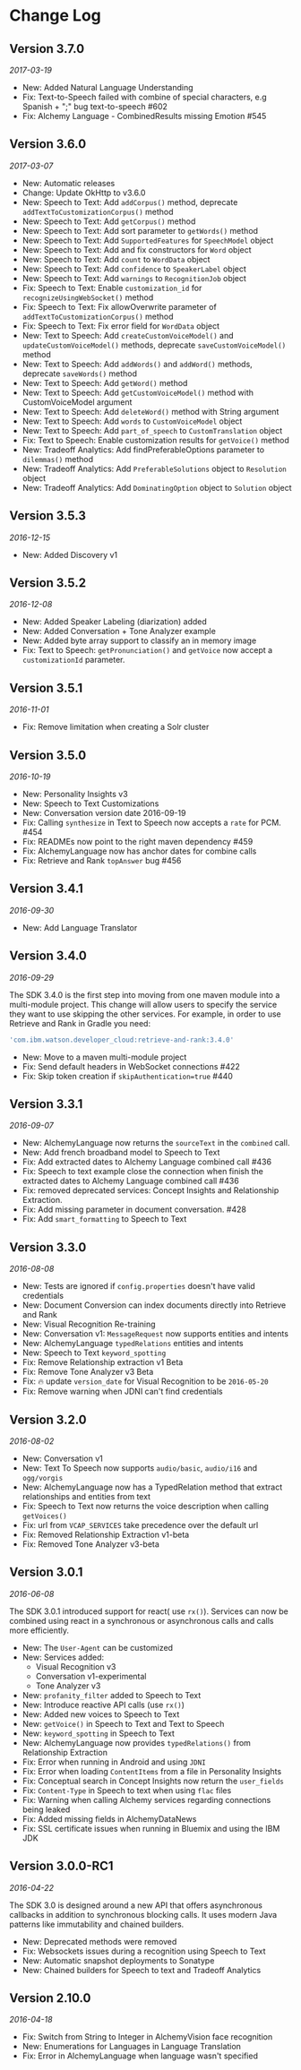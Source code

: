 Change Log
==========

## Version 3.7.0

_2017-03-19_

 * New: Added Natural Language Understanding
 * Fix: Text-to-Speech failed with combine of special characters, e.g Spanish + ";" bug text-to-speech #602
 * Fix: Alchemy Language - CombinedResults missing Emotion #545


## Version 3.6.0

_2017-03-07_

 * New: Automatic releases
 * Change: Update OkHttp to v3.6.0
 * New: Speech to Text: Add `addCorpus()` method, deprecate `addTextToCustomizationCorpus()` method
 * New: Speech to Text: Add `getCorpus()` method
 * New: Speech to Text: Add sort parameter to `getWords()` method
 * New: Speech to Text: Add `SupportedFeatures` for `SpeechModel` object
 * New: Speech to Text: Add and fix constructors for `Word` object
 * New: Speech to Text: Add `count` to `WordData` object
 * New: Speech to Text: Add `confidence` to `SpeakerLabel` object
 * New: Speech to Text: Add `warnings` to `RecognitionJob` object
 * Fix: Speech to Text: Enable `customization_id` for `recognizeUsingWebSocket()` method
 * Fix: Speech to Text: Fix allowOverwrite parameter of `addTextToCustomizationCorpus()` method
 * Fix: Speech to Text: Fix error field for `WordData` object
 * New: Text to Speech: Add `createCustomVoiceModel()` and `updateCustomVoiceModel()` methods, deprecate `saveCustomVoiceModel()` method
 * New: Text to Speech: Add `addWords()` and `addWord()` methods, deprecate `saveWords()` method
 * New: Text to Speech: Add `getWord()` method
 * New: Text to Speech: Add `getCustomVoiceModel()` method with CustomVoiceModel argument
 * New: Text to Speech: Add `deleteWord()` method with String argument
 * New: Text to Speech: Add `words` to `CustomVoiceModel` object
 * New: Text to Speech: Add `part_of_speech` to `CustomTranslation` object
 * Fix: Text to Speech: Enable customization results for `getVoice()` method
 * New: Tradeoff Analytics: Add findPreferableOptions parameter to `dilemmas()` method
 * New: Tradeoff Analytics: Add `PreferableSolutions` object to `Resolution` object
 * New: Tradeoff Analytics: Add `DominatingOption` object to `Solution` object

## Version 3.5.3

_2016-12-15_

 * New: Added Discovery v1

## Version 3.5.2

_2016-12-08_

 * New: Added Speaker Labeling (diarization) added
 * New: Added Conversation + Tone Analyzer example
 * New: Added byte array support to classify an in memory image
 * Fix: Text to Speech: `getPronunciation()` and `getVoice` now accept a `customizationId` parameter.

## Version 3.5.1

_2016-11-01_

 * Fix: Remove limitation when creating a Solr cluster

## Version 3.5.0

_2016-10-19_

 * New: Personality Insights v3
 * New: Speech to Text Customizations
 * New: Conversation version date 2016-09-19
 * Fix: Calling `synthesize` in Text to Speech now accepts a `rate`  for PCM. #454
 * Fix: READMEs now point to the right maven dependency #459
 * Fix: AlchemyLanguage now has anchor dates for combine calls
 * Fix: Retrieve and Rank `topAnswer` bug #456

## Version 3.4.1

_2016-09-30_

 * New: Add Language Translator

## Version 3.4.0

_2016-09-29_

 The SDK 3.4.0 is the first step into moving from one maven module into a multi-module project.
 This change will allow users to specify the service they want to use skipping the other services.
 For example, in order to use Retrieve and Rank in Gradle you need:

 ```gradle
 'com.ibm.watson.developer_cloud:retrieve-and-rank:3.4.0'
 ```

 * New: Move to a maven multi-module project
 * Fix: Send default headers in WebSocket connections #422
 * Fix: Skip token creation if `skipAuthentication=true` #440

## Version 3.3.1

_2016-09-07_

 * New: AlchemyLanguage now returns the `sourceText` in the `combined` call.
 * New: Add french broadband model to Speech to Text
 * Fix: Add extracted dates to Alchemy Language combined call #436
 * Fix: Speech to text example close the connection when finish the extracted dates to Alchemy Language combined call #436
 * Fix: removed deprecated services: Concept Insights and Relationship Extraction.
 * Fix: Add missing parameter in document conversation. #428
 * Fix: Add `smart_formatting` to Speech to Text

## Version 3.3.0

_2016-08-08_

 * New: Tests are ignored if `config.properties` doesn't have valid credentials
 * New: Document Conversion can index documents directly into Retrieve and Rank
 * New: Visual Recognition Re-training
 * New: Conversation v1: `MessageRequest` now supports entities and intents
 * New: AlchemyLanguage `typedRelations` entities and intents
 * New: Speech to Text `keyword_spotting`
 * Fix: Remove Relationship extraction v1 Beta
 * Fix: Remove Tone Analyzer v3 Beta
 * Fix: :fire: update `version_date` for Visual Recognition to be `2016-05-20`
 * Fix: Remove warning when JDNI can't find credentials

## Version 3.2.0

_2016-08-02_

 * New: Conversation v1
 * New: Text To Speech now supports `audio/basic`, `audio/i16` and `ogg/vorgis`
 * New: AlchemyLanguage now has a TypedRelation method that extract relationships and entities from text
 * Fix: Speech to Text now returns the voice description when calling `getVoices()`
 * Fix: url from `VCAP_SERVICES` take precedence over the default url
 * Fix: Removed Relationship Extraction v1-beta
 * Fix: Removed Tone Analyzer v3-beta

## Version 3.0.1

_2016-06-08_

The SDK 3.0.1 introduced support for react( use `rx()`).
Services can now be combined using react in a synchronous or asynchronous
calls and calls more efficiently.

 * New: The `User-Agent` can be customized
 * New: Services added:
   * Visual Recognition v3
   * Conversation v1-experimental
   * Tone Analyzer v3
 * New: `profanity_filter` added to Speech to Text
 * New: Introduce reactive API calls (use `rx()`)
 * New: Added new voices to Speech to Text
 * New: `getVoice()` in Speech to Text and Text to Speech
 * New: `keyword_spotting` in Speech to Text
 * New: AlchemyLanguage now provides `typedRelations()` from Relationship Extraction
 * Fix: Error when running in Android and using `JDNI`
 * Fix: Error when loading `ContentItems` from a file in Personality Insights
 * Fix: Conceptual search in Concept Insights now return the `user_fields`
 * Fix: `Content-Type` in Speech to text when using `flac` files
 * Fix: Warning when calling Alchemy services regarding connections being leaked
 * Fix: Added missing fields in AlchemyDataNews
 * Fix: SSL certificate issues when running in Bluemix and using the IBM JDK

## Version 3.0.0-RC1

_2016-04-22_

The SDK 3.0 is designed around a new API that offers asynchronous callbacks
in addition to synchronous blocking calls. It uses modern Java patterns like
immutability and chained builders.

 * New: Deprecated methods were removed
 * Fix: Websockets issues during a recognition using Speech to Text
 * New: Automatic snapshot deployments to Sonatype
 * New: Chained builders for Speech to text and Tradeoff Analytics

## Version 2.10.0

_2016-04-18_

 * Fix: Switch from String to Integer in AlchemyVision face recognition
 * New: Enumerations for Languages in Language Translation
 * Fix: Error in AlchemyLanguage when language wasn't specified
